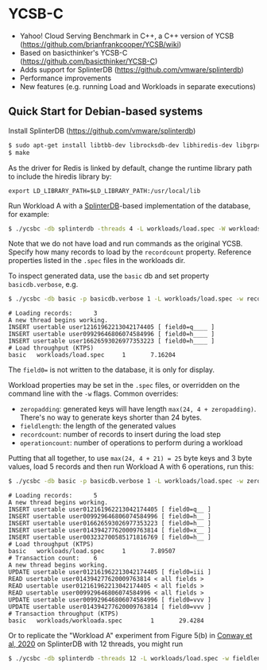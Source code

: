 # YCSB-C

- Yahoo! Cloud Serving Benchmark in C++, a C++ version of YCSB (https://github.com/brianfrankcooper/YCSB/wiki)
- Based on basicthinker's YCSB-C (https://github.com/basicthinker/YCSB-C)
- Adds support for SplinterDB (https://github.com/vmware/splinterdb)
- Performance improvements
- New features (e.g. running Load and Workloads in separate executions)

## Quick Start for Debian-based systems

Install SplinterDB (https://github.com/vmware/splinterdb)

```sh
$ sudo apt-get install libtbb-dev librocksdb-dev libhiredis-dev libgrpc++-dev libprotobuf-dev protobuf-compiler-grpc
$ make
```

As the driver for Redis is linked by default, change the runtime library path
to include the hiredis library by:
```
export LD_LIBRARY_PATH=$LD_LIBRARY_PATH:/usr/local/lib
```

Run Workload A with a [SplinterDB](https://splinterdb.org)-based
implementation of the database, for example:
```sh
$ ./ycsbc -db splinterdb -threads 4 -L workloads/load.spec -W workloads/workloada.spec
```

Note that we do not have load and run commands as the original YCSB. Specify
how many records to load by the `recordcount` property. Reference properties
listed in the `.spec` files in the workloads dir.

To inspect generated data, use the `basic` db and set property `basicdb.verbose`, e.g.
```sh
$ ./ycsbc -db basic -p basicdb.verbose 1 -L workloads/load.spec -w recordcount 3 -w fieldlength 5
```
```
# Loading records:      3
A new thread begins working.
INSERT usertable user12161962213042174405 [ field0=q____ ]
INSERT usertable user09929646806074584996 [ field0=h____ ]
INSERT usertable user16626593026977353223 [ field0=h____ ]
# Load throughput (KTPS)
basic   workloads/load.spec     1       7.16204
```
The `field0=` is not written to the database, it is only for display.

Workload properties may be set in the `.spec` files, or overridden on the
command line with the `-w` flags.  Common overrides:
- `zeropadding`: generated keys will have length `max(24, 4 + zeropadding)`.
   There's no way to generate keys shorter than 24 bytes.
- `fieldlength`: the length of the generated values
- `recordcount`: number of records to insert during the load step
- `operationcount`: number of operations to perform during a workload

Putting that all together, to use `max(24, 4 + 21) = 25` byte keys and 3 byte values, load 5 records and then run Workload A with 6 operations, run this:
```sh
$ ./ycsbc -db basic -p basicdb.verbose 1 -L workloads/load.spec -w zeropadding 21 -w fieldlength 3 -w recordcount 5 -W workloads/workloada.spec -w operationcount 6
```
```
# Loading records:      5
A new thread begins working.
INSERT usertable user012161962213042174405 [ field0=q__ ]
INSERT usertable user009929646806074584996 [ field0=h__ ]
INSERT usertable user016626593026977353223 [ field0=h__ ]
INSERT usertable user014394277620009763814 [ field0=x__ ]
INSERT usertable user003232700585171816769 [ field0=h__ ]
# Load throughput (KTPS)
basic   workloads/load.spec     1       7.89507
# Transaction count:    6
A new thread begins working.
UPDATE usertable user012161962213042174405 [ field0=iii ]
READ usertable user014394277620009763814 < all fields >
READ usertable user012161962213042174405 < all fields >
READ usertable user009929646806074584996 < all fields >
UPDATE usertable user009929646806074584996 [ field0=vvv ]
UPDATE usertable user014394277620009763814 [ field0=vvv ]
# Transaction throughput (KTPS)
basic   workloads/workloada.spec        1       29.4284
```

Or to replicate the "Workload A" experiment from Figure 5(b) in [Conway et al, 2020](https://www.usenix.org/system/files/atc20-conway.pdf) on SplinterDB with 12 threads, you might run
```sh
$ ./ycsbc -db splinterdb -threads 12 -L workloads/load.spec -w fieldlength 1024 -w recordcount 84000000 -W workloads/workloada.spec -w operationcount 10000000
```
